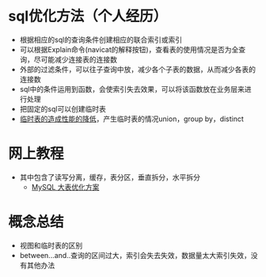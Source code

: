 # sql优化方法（个人经历）
* 根据相应的sql的查询条件创建相应的联合索引或索引
* 可以根据Explain命令(navicat的解释按钮)，查看表的使用情况是否为全查询，尽可能减少连接表的连接数
* 外部的过滤条件，可以往子查询中放，减少各个子表的数据，从而减少各表的连接数
* sql中的条件运用到函数，会使索引失去效果，可以将该函数放在业务层来进行处理
* 把固定的sql可以创建临时表
* [ 临时表的造成性能的降低](https://www.cnblogs.com/cchust/p/10891520.html)，产生临时表的情况union，group by，distinct



# 网上教程
* 其中包含了读写分离，缓存，表分区，垂直拆分，水平拆分
    * [MySQL 大表优化方案](https://mp.weixin.qq.com/s/BMQC2oJlhLoeBDtveXgHpw)
# 概念总结
* 视图和临时表的区别
* between...and..查询的区间过大，索引会失去失效，数据量太大索引失效，没有其他办法



